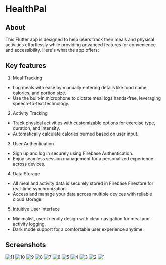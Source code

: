 # HealthPal

## About
This Flutter app is designed to help users track their meals and physical activities effortlessly while providing advanced features for convenience and accessibility. Here's what the app offers:
## Key features
1. Meal Tracking
- Log meals with ease by manually entering details like food name, calories, and portion size.
- Use the built-in microphone to dictate meal logs hands-free, leveraging speech-to-text technology.

2. Activity Tracking
- Track physical activities with customizable options for exercise type, duration, and intensity.
- Automatically calculate calories burned based on user input.

3. User Authentication
- Sign up and log in securely using Firebase Authentication.
- Enjoy seamless session management for a personalized experience across devices.

4. Data Storage
- All meal and activity data is securely stored in Firebase Firestore for real-time synchronization.
- Access and manage your data across multiple devices with reliable cloud storage.
  
5. Intuitive User Interface
- Minimalist, user-friendly design with clear navigation for meal and activity logging.
- Dark mode support for a comfortable user experience anytime.
  
## Screenshots
![11](https://github.com/user-attachments/assets/5f5463a6-001b-455a-b6fd-c6769cb0a147)
![10](https://github.com/user-attachments/assets/58c9ad2b-95ad-4d36-9543-066161459447)
![9](https://github.com/user-attachments/assets/3fdca2bf-bebb-4cb1-9c86-fcb0efd12051)
![8](https://github.com/user-attachments/assets/b12e445e-c2a8-4cf0-88fb-d5243b3f09e1)
![7](https://github.com/user-attachments/assets/a4bc3159-e8e3-4ff9-a924-53afbd3b82f8)
![6](https://github.com/user-attachments/assets/049d4055-ca3d-4e7b-9221-f3e99330e4dc)
![5](https://github.com/user-attachments/assets/062508cc-14eb-4ecd-b2c1-19330f327a93)
![4](https://github.com/user-attachments/assets/dd9a188f-5348-4b4e-bc71-1f4475135038)
![3](https://github.com/user-attachments/assets/15c17272-be2d-4ed3-96eb-c9f77b05b4af)
![2](https://github.com/user-attachments/assets/7bc82c0b-3197-4073-989f-e18d01b88a59)
![1](https://github.com/user-attachments/assets/914778d2-a10e-4146-9159-22ee598dcfb2)
